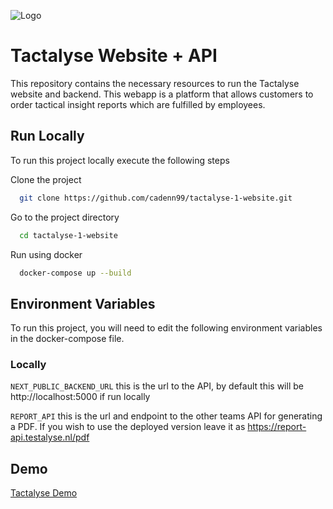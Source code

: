 ![Logo](https://www.tactalyse.com/wp-content/uploads/2019/07/tactalyse-sport-analyse.png)

# Tactalyse Website + API

This repository contains the necessary resources to run the Tactalyse website and backend. This webapp is a platform that allows customers to order tactical insight reports which are fulfilled by employees.

## Run Locally

To run this project locally execute the following steps

Clone the project

```bash
  git clone https://github.com/cadenn99/tactalyse-1-website.git
```

Go to the project directory

```bash
  cd tactalyse-1-website
```

Run using docker

```bash
  docker-compose up --build
```

## Environment Variables

To run this project, you will need to edit the following environment variables in the docker-compose file.

### Locally

`NEXT_PUBLIC_BACKEND_URL` this is the url to the API, by default this will be http://localhost:5000 if run locally

`REPORT_API` this is the url and endpoint to the other teams API for generating a PDF. If you wish to use the deployed version leave it as https://report-api.testalyse.nl/pdf

## Demo

[Tactalyse Demo](https://platform.testalyse.nl)
